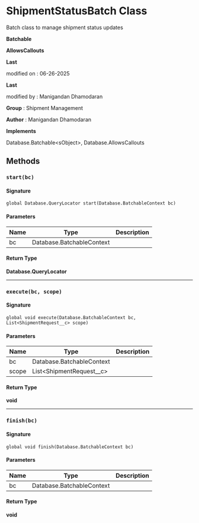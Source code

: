 # ShipmentStatusBatch Class

Batch class to manage shipment status updates

**Batchable** 

**AllowsCallouts** 

**Last** 

modified on  : 06-26-2025

**Last** 

modified by  : Manigandan Dhamodaran

**Group** : Shipment Management

**Author** : Manigandan Dhamodaran

**Implements**

Database.Batchable&lt;sObject&gt;, 
Database.AllowsCallouts

## Methods
### `start(bc)`

#### Signature
```apex
global Database.QueryLocator start(Database.BatchableContext bc)
```

#### Parameters
| Name | Type | Description |
|------|------|-------------|
| bc | Database.BatchableContext |  |

#### Return Type
**Database.QueryLocator**

---

### `execute(bc, scope)`

#### Signature
```apex
global void execute(Database.BatchableContext bc, List<ShipmentRequest__c> scope)
```

#### Parameters
| Name | Type | Description |
|------|------|-------------|
| bc | Database.BatchableContext |  |
| scope | List&lt;ShipmentRequest__c&gt; |  |

#### Return Type
**void**

---

### `finish(bc)`

#### Signature
```apex
global void finish(Database.BatchableContext bc)
```

#### Parameters
| Name | Type | Description |
|------|------|-------------|
| bc | Database.BatchableContext |  |

#### Return Type
**void**
